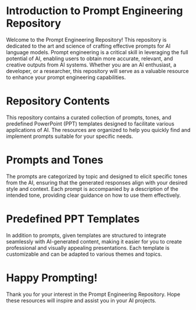 # Introduction to Prompt Engineering Repository

Welcome to the Prompt Engineering Repository! This repository is dedicated to the art and science of crafting effective prompts for AI language models. Prompt engineering is a critical skill in leveraging the full potential of AI, enabling users to obtain more accurate, relevant, and creative outputs from AI systems. Whether you are an AI enthusiast, a developer, or a researcher, this repository will serve as a valuable resource to enhance your prompt engineering capabilities.

# Repository Contents
This repository contains a curated collection of prompts, tones, and predefined PowerPoint (PPT) templates designed to facilitate various applications of AI. The resources are organized to help you quickly find and implement prompts suitable for your specific needs.

# Prompts and Tones
The prompts are categorized by topic and designed to elicit specific tones from the AI, ensuring that the generated responses align with your desired style and context. Each prompt is accompanied by a description of the intended tone, providing clear guidance on how to use them effectively.

# Predefined PPT Templates
In addition to prompts, given templates are structured to integrate seamlessly with AI-generated content, making it easier for you to create professional and visually appealing presentations. Each template is customizable and can be adapted to various themes and topics.

# Happy Prompting!
Thank you for your interest in the Prompt Engineering Repository. Hope these resources will inspire and assist you in your AI projects.
